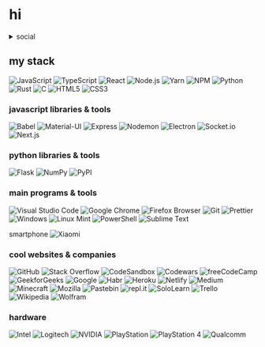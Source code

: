 # hi

<details>
  <summary>social</summary>

![VK](https://img.shields.io/badge/-VK-4680C2?style=flat-square&logo=vK&logoColor=white&link=https://vk.com/zohnannor)
![@uncannyinfinity](https://img.shields.io/badge/-Telegram-26A5E4?style=flat-square&logo=telegram&logoColor=white)
![Zohnannor#2275](https://img.shields.io/badge/-Discord-7289DA?style=flat-square&logo=discord&logoColor=white)
![Reddit](https://img.shields.io/badge/-Reddit-FF4500?style=flat-square&logo=reddit&logoColor=white&link=https://www.reddit.com/user/Zohnannor)
![Steam](https://img.shields.io/badge/-Steam-000000?style=flat-square&logo=steam&logoColor=white&link=https://steamcommunity.com/id/zohnannor/)
![YouTube](https://img.shields.io/badge/-YouTube-FF0000?style=flat-square&logo=youTube&logoColor=white&link=https://www.youtube.com/channel/UCgKhN4w73GUyd65fyVUiAVg)
</details>

## my stack

![JavaScript](https://img.shields.io/badge/-JavaScript-F7DF1E?style=flat-square&logo=javaScript&logoColor=black)
![TypeScript](https://img.shields.io/badge/-TypeScript-3178C6?style=flat-square&logo=typeScript&logoColor=white&link=https://www.typescriptlang.org/)
![React](https://img.shields.io/badge/-React-282C34?style=flat-square&logo=react&logoColor=61DAFB&link=https://reactjs.org/)
![Node.js](https://img.shields.io/badge/-Node.js-339933?style=flat-square&logo=node.js&logoColor=white&link=https://nodejs.org/)
![Yarn](https://img.shields.io/badge/-Yarn-2C8EBB?style=flat-square&logo=yarn&logoColor=white&link=https://yarnpkg.com/)
![NPM](https://img.shields.io/badge/-NPM-CB3837?style=flat-square&logo=nPM&logoColor=white&link=https://www.npmjs.com/)
![Python](https://img.shields.io/badge/-Python-3776AB?style=flat-square&logo=python&logoColor=white&link=http://python.org/)
![Rust](https://img.shields.io/badge/-Rust-DEA584?style=flat-square&logo=rust&logoColor=white&link=https://rust-lang.org/)
![C](https://img.shields.io/badge/-C-A8B9CC?style=flat-square&logo=c&logoColor=white)
![HTML5](https://img.shields.io/badge/-HTML5-E34F26?style=flat-square&logo=hTML5&logoColor=white)
![CSS3](https://img.shields.io/badge/-CSS3-1572B6?style=flat-square&logo=cSS3&logoColor=white)
<!-- not really -->
<!-- ![C++](https://img.shields.io/badge/-C++-00599C?style=flat-square&logo=c%2B%2B&logoColor=white&link=) -->
<!-- ![Kotlin](https://img.shields.io/badge/-Kotlin-0095D5?style=flat-square&logo=kotlin&logoColor=white&link=) -->
<!-- ![Ruby](https://img.shields.io/badge/-Ruby-CC342D?style=flat-square&logo=ruby&logoColor=white&link=) -->

### javascript libraries & tools

![Babel](https://img.shields.io/badge/-Babel-F9DC3E?style=flat-square&logo=babel&logoColor=white&link=https://babeljs.io/)
![Material-UI](https://img.shields.io/badge/-Material--UI-0081CB?style=flat-square&logo=material-UI&logoColor=white&link=https://material-ui.com/)
![Express](https://img.shields.io/badge/-Express-000000?style=flat-square&logo=express&logoColor=white&link=https://expressjs.com/)
![Nodemon](https://img.shields.io/badge/-Nodemon-76D04B?style=flat-square&logo=nodemon&logoColor=white&link=https://www.npmjs.com/package/nodemon)
![Electron](https://img.shields.io/badge/-Electron-47848F?style=flat-square&logo=electron&logoColor=white&link=https://www.electronjs.org/)
![Socket.io](https://img.shields.io/badge/-Socket.io-010101?style=flat-square&logo=socket.io&logoColor=white&link=https://socket.io/)
![Next.js](https://img.shields.io/badge/-Next.js-000000?style=flat-square&logo=next.js&logoColor=white&link=https://nextjs.org/)

### python libraries & tools

![Flask](https://img.shields.io/badge/-Flask-000000?style=flat-square&logo=flask&logoColor=white&link=https://flask.palletsprojects.com/)
![NumPy](https://img.shields.io/badge/-NumPy-013243?style=flat-square&logo=numPy&logoColor=white&link=https://numpy.org/)
![PyPI](https://img.shields.io/badge/-PyPI-3775A9?style=flat-square&logo=pyPI&logoColor=white&link=https://pypi.org/)

### main programs & tools

![Visual Studio Code](https://img.shields.io/badge/-Visual_Studio_Code-007ACC?style=flat-square&logo=visual%2Dstudio%2Dcode&logoColor=white&link=https://code.visualstudio.com/)
![Google Chrome](https://img.shields.io/badge/-Google_Chrome-4285F4?style=flat-square&logo=google%2Dchrome&logoColor=white&link=https://www.google.com/intl/en/chrome/)
![Firefox Browser](https://img.shields.io/badge/-Firefox_Browser-FF7139?style=flat-square&logo=firefox%2Dbrowser&logoColor=white&link=https://www.mozilla.org/en/firefox/new/)
![Git](https://img.shields.io/badge/-Git-F05032?style=flat-square&logo=git&logoColor=white&link=https://git-scm.com/)
![Prettier](https://img.shields.io/badge/-Prettier-F7B93E?style=flat-square&logo=prettier&logoColor=white&link=https://prettier.io/)
![Windows](https://img.shields.io/badge/-Windows-0078D6?style=flat-square&logo=windows&logoColor=white&link=https://www.microsoft.com/en-us/windows/)
![Linux Mint](https://img.shields.io/badge/-Linux_Mint-87CF3E?style=flat-square&logo=linuxmint&logoColor=white&link=https://linuxmint.com/)
![PowerShell](https://img.shields.io/badge/-PowerShell-5391FE?style=flat-square&logo=powerShell&logoColor=white)
![Sublime Text](https://img.shields.io/badge/-Sublime_Text-FF9800?style=flat-square&logo=sublime%2Dtext&logoColor=white&link=https://www.sublimetext.com/)

<!-- not yet lol -->
<!-- ![Deno](https://img.shields.io/badge/-Deno-000000?style=flat-square&logo=deno&logoColor=white&link=) -->
<!-- ![Expo](https://img.shields.io/badge/-Expo-000020?style=flat-square&logo=expo&logoColor=white&link=) -->
<!-- ![GraphQL](https://img.shields.io/badge/-GraphQL-E10098?style=flat-square&logo=graphQL&logoColor=white&link=) -->
<!-- ![Apollo GraphQL](https://img.shields.io/badge/-Apollo_GraphQL-311C87?style=flat-square&logo=python&logoColor=white&link=)-->
<!-- ![PostgreSQL](https://img.shields.io/badge/-PostgreSQL-336791?style=flat-square&logo=postgreSQL&logoColor=white&link=) -->

<!-- not quite -->
<!-- ![Android](https://img.shields.io/badge/-Android-3DDC84?style=flat-square&logo=python&logoColor=white&link=) -->
<!-- ![Android Studio](https://img.shields.io/badge/-Android_Studio-3DDC84?style=flat-square&logo=python&logoColor=white&link=) -->
<!-- ![Material Design](https://img.shields.io/badge/-Material_Design-757575?style=flat-square&logo=material%2Ddesign&logoColor=white&link=) -->
<!-- ![Vim](https://img.shields.io/badge/-Vim-019733?style=flat-square&logo=vim&logoColor=white&link=) -->

smartphone
![Xiaomi](https://img.shields.io/badge/-Xiaomi-FA6709?style=flat-square&logo=xiaomi&logoColor=white&link=https://www.mi.com/)
<!-- not yet 😭😭😭 -->
<!-- ![OnePlus](https://img.shields.io/badge/-OnePlus-F5010C?style=flat-square&logo=onePlus&logoColor=white&link=https://www.oneplus.com/) -->

### cool websites & companies

![GitHub](https://img.shields.io/badge/-GitHub-181717?style=flat-square&logo=gitHub&logoColor=white&link=https://github.com/Zohnannor)
![Stack Overflow](https://img.shields.io/badge/-Stack_Overflow-FE7A16?style=flat-square&logo=stack%2Doverflow&logoColor=white&link=https://stackoverflow.com/)
![CodeSandbox](https://img.shields.io/badge/-CodeSandbox-000000?style=flat-square&logo=codeSandbox&logoColor=white&link=https://codesandbox.io/)
![Codewars](https://img.shields.io/badge/-Codewars-B1361E?style=flat-square&logo=codewars&logoColor=white&link=https://www.codewars.com/)
![freeCodeCamp](https://img.shields.io/badge/-freeCodeCamp-0A0A23?style=flat-square&logo=freeCodeCamp&logoColor=white&link=https://www.freecodecamp.org/)
![GeekforGeeks](https://img.shields.io/badge/-GeekforGeeks-0F9D58?style=flat-square&logo=geekforGeeks&logoColor=white&link=https://www.geeksforgeeks.org/)
![Google](https://img.shields.io/badge/-Google-4285F4?style=flat-square&logo=google&logoColor=white&link=https://www.google.com/)
![Habr](https://img.shields.io/badge/-Habr-77A2B6?style=flat-square&logo=habr&logoColor=white&link=https://habr.com/)
![Heroku](https://img.shields.io/badge/-Heroku-430098?style=flat-square&logo=heroku&logoColor=white&link=https://www.heroku.com/)
![Netlify](https://img.shields.io/badge/-Netlify-00C7B7?style=flat-square&logo=netlify&logoColor=white&link=https://www.netlify.com/)
![Medium](https://img.shields.io/badge/-Medium-12100E?style=flat-square&logo=medium&logoColor=white&link=https://medium.com/)
![Minecraft](https://img.shields.io/badge/-Minecraft-62B47A?style=flat-square&logo=minecraft&logoColor=white&link=https://www.minecraft.net/en-us/)
![Mozilla](https://img.shields.io/badge/-Mozilla-000000?style=flat-square&logo=mozilla&logoColor=white&link=https://www.mozilla.org/)
![Pastebin](https://img.shields.io/badge/-Pastebin-02456C?style=flat-square&logo=pastebin&logoColor=white&link=https://pastebin.com/)
![repl.it](https://img.shields.io/badge/-repl.it-667881?style=flat-square&logo=repl.it&logoColor=white&link=https://repl.it/)
![SoloLearn](https://img.shields.io/badge/-SoloLearn-1ABC9C?style=flat-square&logo=soloLearn&logoColor=white&link=https://www.sololearn.com/)
![Trello](https://img.shields.io/badge/-Trello-0079BF?style=flat-square&logo=trello&logoColor=white&link=https://trello.com/ru)
![Wikipedia](https://img.shields.io/badge/-Wikipedia-00000?style=flat-square&logo=wikipedia&logoColor=white&link=https://ru.wikipedia.org/wiki/)
![Wolfram](https://img.shields.io/badge/-Wolfram-DD1100?style=flat-square&logo=wolfram&logoColor=white&link=https://www.wolframalpha.com/)

### hardware

![Intel](https://img.shields.io/badge/-Intel-0071C5?style=flat-square&logo=intel&logoColor=white&link=https://www.intel.com/)
![Logitech](https://img.shields.io/badge/-Logitech-00B8FC?style=flat-square&logo=logitech&logoColor=white&link=https://www.logitech.com/en-us/)
![NVIDIA](https://img.shields.io/badge/-NVIDIA-76B900?style=flat-square&logo=nVIDIA&logoColor=white&link=https://www.nvidia.com/en-us/)
![PlayStation](https://img.shields.io/badge/-PlayStation-003791?style=flat-square&logo=playStation&logoColor=white&link=https://www.playstation.com/en-us/)
![PlayStation 4](https://img.shields.io/badge/-PlayStation_4-003791?style=flat-square&logo=playStation%2D4&logoColor=white)
![Qualcomm](https://img.shields.io/badge/-Qualcomm-3253DC?style=flat-square&logo=qualcomm&logoColor=white&link=https://www.qualcomm.com/)
